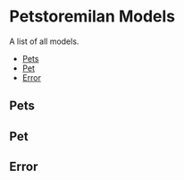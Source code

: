 # Petstoremilan Models

A list of all models.

- [Pets](#pets)
- [Pet](#pet)
- [Error](#error)

## Pets

## Pet

## Error

<!-- This file was generated by liblab | https://liblab.com/ -->
